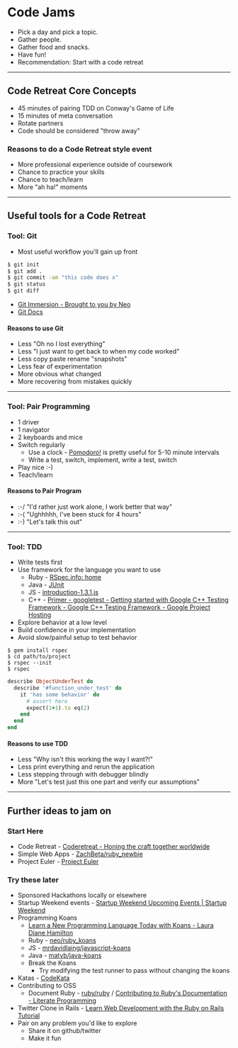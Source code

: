 # Code Jams
* Pick a day and pick a topic.
* Gather people.
* Gather food and snacks.
* Have fun!
* Recommendation: Start with a code retreat

---

## Code Retreat Core Concepts
* 45 minutes of pairing TDD on Conway's Game of Life
* 15 minutes of meta conversation
* Rotate partners
* Code should be considered "throw away"

### Reasons to do a Code Retreat style event
* More professional experience outside of coursework
* Chance to practice your skills
* Chance to teach/learn
* More "ah ha!" moments

---

## Useful tools for a Code Retreat

### Tool: Git
* Most useful workflow you'll gain up front

```bash
$ git init
$ git add .
$ git commit -am "this code does x"
$ git status
$ git diff
```

* [Git Immersion - Brought to you by Neo](http://gitimmersion.com/)
* [Git Docs](http://git-scm.com/)

#### Reasons to use Git
* Less "Oh no I lost everything"
* Less "I just want to get back to when my code worked"
* Less copy paste rename "snapshots"
* Less fear of experimentation
* More obvious what changed
* More recovering from mistakes quickly

---

### Tool: Pair Programming
* 1 driver
* 1 navigator
* 2 keyboards and mice
* Switch regularly
  * Use a clock - [Pomodoro!](http://tomatoi.st/) is pretty useful for 5-10 minute intervals
  * Write a test, switch, implement, write a test, switch
* Play nice :-)
* Teach/learn

#### Reasons to Pair Program
* :-/ "I'd rather just work alone, I work better that way"
* :-( "Ughhhhh, I've been stuck for 4 hours"
* :-) "Let's talk this out"

---

### Tool: TDD
* Write tests first
* Use framework for the language you want to use
  * Ruby - [RSpec.info: home](http://rspec.info/)
  * Java - [JUnit](http://junit.org/)
  * JS - [introduction-1.3.1.js](http://pivotal.github.io/jasmine/)
  * C++ - [Primer - googletest - Getting started with Google C++ Testing Framework - Google C++ Testing Framework - Google Project Hosting](https://code.google.com/p/googletest/wiki/Primer)
* Explore behavior at a low level
* Build confidence in your implementation
* Avoid slow/painful setup to test behavior
```
$ gem install rspec
$ cd path/to/project
$ rspec --init
$ rspec
```
```ruby
describe ObjectUnderTest do
  describe '#function_under_test' do
    it 'has some behavior' do
      # assert here
      expect(1+1).to eq(2)
    end
  end
end
```

#### Reasons to use TDD
* Less "Why isn't this working the way I want?!"
* Less print everything and rerun the application
* Less stepping through with debugger blindly
* More "Let's test just this one part and verify our assumptions"

---

## Further ideas to jam on

### Start Here
* Code Retreat - [Coderetreat - Honing the craft together worldwide](http://coderetreat.org/)
* Simple Web Apps - [ZachBeta/ruby_newbie](https://github.com/ZachBeta/ruby_newbie)
* Project Euler - [Project Euler](http://projecteuler.net/)

### Try these later
* Sponsored Hackathons locally or elsewhere
* Startup Weekend events - [Startup Weekend Upcoming Events | Startup Weekend](http://startupweekend.org/events/)
* Programming Koans
  * [Learn a New Programming Language Today with Koans - Laura Diane Hamilton](http://www.lauradhamilton.com/learn-a-new-programming-language-today-with-koans)
  * Ruby - [neo/ruby_koans](https://github.com/neo/ruby_koans)
  * JS - [mrdavidlaing/javascript-koans](https://github.com/mrdavidlaing/javascript-koans)
  * Java - [matyb/java-koans](https://github.com/matyb/java-koans)
  * Break the Koans
    * Try modifying the test runner to pass without changing the koans
* Katas - [CodeKata](http://codekata.pragprog.com/codekata/)
* Contributing to OSS
  * Document Ruby - [ruby/ruby](https://github.com/ruby/ruby) / [Contributing to Ruby's Documentation - Literate Programming](http://blog.steveklabnik.com/posts/2011-05-10-contributing-to-ruby-s-documentation)
* Twitter Clone in Rails - [Learn Web Development with the Ruby on Rails Tutorial](http://ruby.railstutorial.org/ruby-on-rails-tutorial-book)
* Pair on any problem you'd like to explore
  * Share it on github/twitter
  * Make it fun
